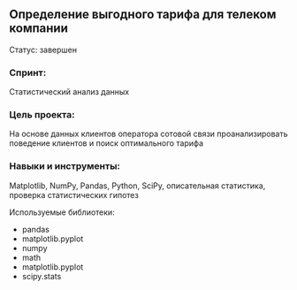 ## Определение выгодного тарифа для телеком компании
Статус: завершен

### Спринт: 
Статистический анализ данных

### Цель проекта:
На основе данных клиентов оператора сотовой связи проанализировать поведение клиентов и поиск оптимального тарифа

### Навыки и инструменты:
Matplotlib, NumPy, Pandas, Python, SciPy, описательная статистика, проверка статистических гипотез

Используемые библиотеки:
- pandas
- matplotlib.pyplot
- numpy
- math
- matplotlib.pyplot
- scipy.stats
